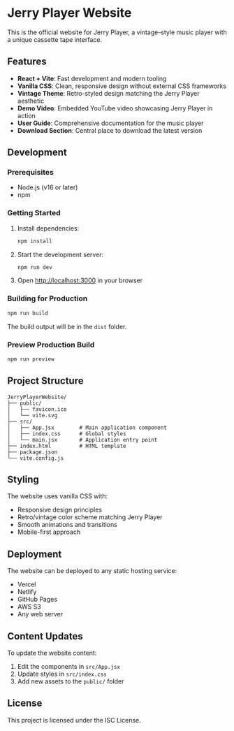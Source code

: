 # Jerry Player Website

This is the official website for Jerry Player, a vintage-style music player with a unique cassette tape interface.

## Features

- **React + Vite**: Fast development and modern tooling
- **Vanilla CSS**: Clean, responsive design without external CSS frameworks
- **Vintage Theme**: Retro-styled design matching the Jerry Player aesthetic
- **Demo Video**: Embedded YouTube video showcasing Jerry Player in action
- **User Guide**: Comprehensive documentation for the music player
- **Download Section**: Central place to download the latest version

## Development

### Prerequisites

- Node.js (v16 or later)
- npm

### Getting Started

1. Install dependencies:
   ```bash
   npm install
   ```

2. Start the development server:
   ```bash
   npm run dev
   ```

3. Open [http://localhost:3000](http://localhost:3000) in your browser

### Building for Production

```bash
npm run build
```

The build output will be in the `dist` folder.

### Preview Production Build

```bash
npm run preview
```

## Project Structure

```
JerryPlayerWebsite/
├── public/
│   ├── favicon.ico
│   └── vite.svg
├── src/
│   ├── App.jsx        # Main application component
│   ├── index.css      # Global styles
│   └── main.jsx       # Application entry point
├── index.html         # HTML template
├── package.json
└── vite.config.js
```

## Styling

The website uses vanilla CSS with:
- Responsive design principles
- Retro/vintage color scheme matching Jerry Player
- Smooth animations and transitions
- Mobile-first approach

## Deployment

The website can be deployed to any static hosting service:
- Vercel
- Netlify
- GitHub Pages
- AWS S3
- Any web server

## Content Updates

To update the website content:
1. Edit the components in `src/App.jsx`
2. Update styles in `src/index.css`
3. Add new assets to the `public/` folder

## License

This project is licensed under the ISC License.
